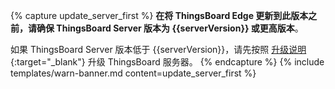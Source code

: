 {% capture update_server_first %}
**在将 ThingsBoard Edge 更新到此版本之前，请确保 ThingsBoard Server 版本为 {{serverVersion}} 或更高版本**。

如果 ThingsBoard Server 版本低于 {{serverVersion}}，请先按照 [升级说明](/docs/user-guide/install/{{docsPrefix}}upgrade-instructions/{{updateServerLink}}){:target="_blank"} 升级 ThingsBoard 服务器。
{% endcapture %}
{% include templates/warn-banner.md content=update_server_first %}